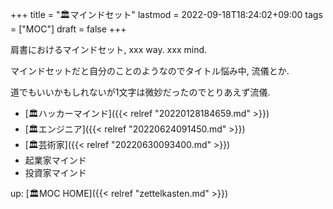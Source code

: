 +++
title = "🏛マインドセット"
lastmod = 2022-09-18T18:24:02+09:00
tags = ["MOC"]
draft = false
+++

肩書におけるマインドセット, xxx way. xxx mind.

マインドセットだと自分のことのようなのでタイトル悩み中, 流儀とか.

道でもいいかもしれないが1文字は微妙だったのでとりあえず流儀.

-   [🏛ハッカーマインド]({{< relref "20220128184659.md" >}})
-   [🏛エンジニア]({{< relref "20220624091450.md" >}})
-   [🏛芸術家]({{< relref "20220630093400.md" >}})
-   起業家マインド
-   投資家マインド

up: [🏛MOC HOME]({{< relref "zettelkasten.md" >}})
